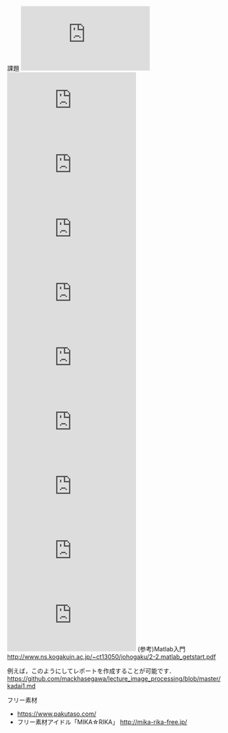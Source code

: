 課題
![課題１](https://github.com/betashort/lecture_image_processing/blob/master/kadai1.md)
![課題２](https://github.com/betashort/lecture_image_processing/blob/master/kadai2.md)
![課題３](https://github.com/betashort/lecture_image_processing/blob/master/kadai3.md)
![課題４](https://github.com/betashort/lecture_image_processing/blob/master/kadai4.md)
![課題５](https://github.com/betashort/lecture_image_processing/blob/master/kadai5.md)
![課題６](https://github.com/betashort/lecture_image_processing/blob/master/kadai6.md)
![課題７](https://github.com/betashort/lecture_image_processing/blob/master/kadai7.md)
![課題８](https://github.com/betashort/lecture_image_processing/blob/master/kadai8.md)
![課題9](https://github.com/betashort/lecture_image_processing/blob/master/kadai9.md)
![課題１０](https://github.com/betashort/lecture_image_processing/blob/master/kadai10.md)
(参考)Matlab入門  
http://www.ns.kogakuin.ac.jp/~ct13050/johogaku/2-2.matlab_getstart.pdf

例えば，このようにしてレポートを作成することが可能です．  
https://github.com/mackhasegawa/lecture_image_processing/blob/master/kadai1.md


フリー素材
- https://www.pakutaso.com/
- フリー素材アイドル「MIKA☆RIKA」 http://mika-rika-free.jp/
